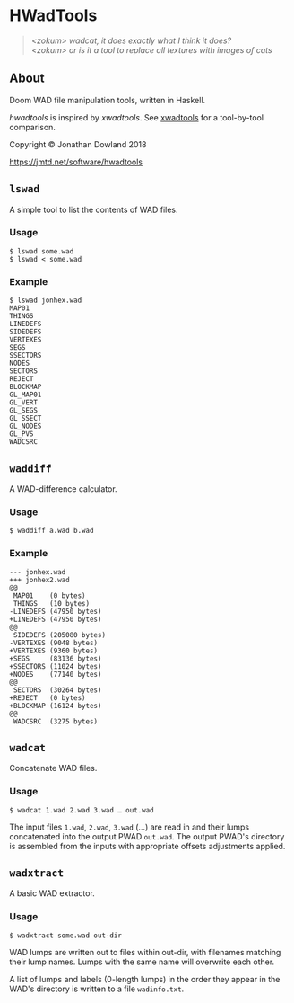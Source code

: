 # HWadTools

> *&lt;zokum&gt; wadcat, it does exactly what I think it does?*<br />
> *&lt;zokum&gt; or is it a tool to replace all textures with images of cats*

## About

Doom WAD file manipulation tools, written in Haskell.

*hwadtools* is inspired by *xwadtools*. See [xwadtools](xwadtools.md) for
a tool-by-tool comparison.

Copyright © Jonathan Dowland 2018

<https://jmtd.net/software/hwadtools>

## `lswad`

A simple tool to list the contents of WAD files.

### Usage

```
$ lswad some.wad
$ lswad < some.wad
```

### Example

```
$ lswad jonhex.wad
MAP01
THINGS
LINEDEFS
SIDEDEFS
VERTEXES
SEGS
SSECTORS
NODES
SECTORS
REJECT
BLOCKMAP
GL_MAP01
GL_VERT
GL_SEGS
GL_SSECT
GL_NODES
GL_PVS
WADCSRC
```

## `waddiff`

A WAD-difference calculator.

### Usage

```
$ waddiff a.wad b.wad
```

### Example

```
--- jonhex.wad
+++ jonhex2.wad
@@
 MAP01    (0 bytes)
 THINGS   (10 bytes)
-LINEDEFS (47950 bytes)
+LINEDEFS (47950 bytes)
@@
 SIDEDEFS (205080 bytes)
-VERTEXES (9048 bytes)
+VERTEXES (9360 bytes)
+SEGS     (83136 bytes)
+SSECTORS (11024 bytes)
+NODES    (77140 bytes)
@@
 SECTORS  (30264 bytes)
+REJECT   (0 bytes)
+BLOCKMAP (16124 bytes)
@@
 WADCSRC  (3275 bytes)
```

## `wadcat`

Concatenate WAD files.

### Usage

```
$ wadcat 1.wad 2.wad 3.wad … out.wad
```

The input files `1.wad`, `2.wad`, `3.wad` (…) are read in and their lumps
concatenated into the output PWAD `out.wad`. The output PWAD's directory is
assembled from the inputs with appropriate offsets adjustments applied.

## `wadxtract`

A basic WAD extractor.

### Usage

```
$ wadxtract some.wad out-dir
```

WAD lumps are written out to files within out-dir, with filenames matching their lump names.
Lumps with the same name will overwrite each other.

A list of lumps and labels (0-length lumps) in the order they appear in the WAD's directory
is written to a file `wadinfo.txt`.
